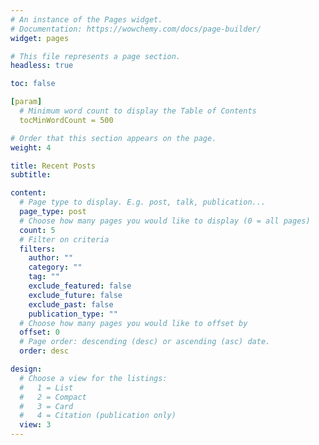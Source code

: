 ```yaml
---
# An instance of the Pages widget.
# Documentation: https://wowchemy.com/docs/page-builder/
widget: pages

# This file represents a page section.
headless: true

toc: false

[param]
  # Minimum word count to display the Table of Contents
  tocMinWordCount = 500

# Order that this section appears on the page.
weight: 4

title: Recent Posts
subtitle:

content:
  # Page type to display. E.g. post, talk, publication...
  page_type: post
  # Choose how many pages you would like to display (0 = all pages)
  count: 5
  # Filter on criteria
  filters:
    author: ""
    category: ""
    tag: ""
    exclude_featured: false
    exclude_future: false
    exclude_past: false
    publication_type: ""
  # Choose how many pages you would like to offset by
  offset: 0
  # Page order: descending (desc) or ascending (asc) date.
  order: desc

design:
  # Choose a view for the listings:
  #   1 = List
  #   2 = Compact
  #   3 = Card
  #   4 = Citation (publication only)
  view: 3
---
```


